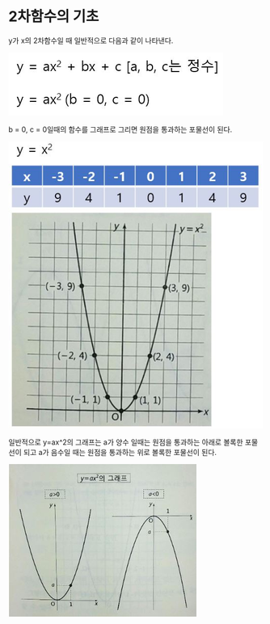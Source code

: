 # 2차함수의 기초

y가 x의 2차함수일 때 일반적으로 다음과 같이 나타낸다.

![](./Figure/Fundamentals_of_Quadratic_Function1.JPG)

b = 0, c = 0일때의 함수를 그래프로 그리면 원점을 통과하는 포물선이 된다. 

![](./Figure/Fundamentals_of_Quadratic_Function2.JPG)



일반적으로 y=ax^2의 그래프는 a가 양수 일때는 원점을 통과하는 아래로 볼록한 포물선이 되고 a가 음수일 때는 원점을 통과하는 위로 볼록한 포물선이 된다.

![](./Figure/Fundamentals_of_Quadratic_Function3.JPG)